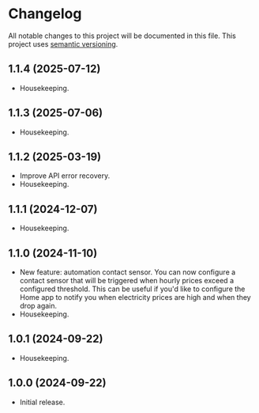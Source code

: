# Changelog

All notable changes to this project will be documented in this file. This project uses [semantic versioning](https://semver.org/).

## 1.1.4 (2025-07-12)
  * Housekeeping.

## 1.1.3 (2025-07-06)
  * Housekeeping.

## 1.1.2 (2025-03-19)
  * Improve API error recovery.
  * Housekeeping.

## 1.1.1 (2024-12-07)
  * Housekeeping.

## 1.1.0 (2024-11-10)
  * New feature: automation contact sensor. You can now configure a contact sensor that will be triggered when hourly prices exceed a configured threshold. This can be useful if you'd like to configure the Home app to notify you when electricity prices are high and when they drop again.
  * Housekeeping.

## 1.0.1 (2024-09-22)
  * Housekeeping.

## 1.0.0 (2024-09-22)
  * Initial release.
